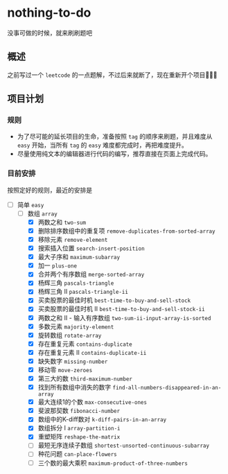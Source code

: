 # nothing-to-do
没事可做的时候，就来刷刷题吧

## 概述

之前写过一个 `leetcode` 的一点题解，不过后来就断了，现在重新开个项目:tada::tada::tada:

## 项目计划

### 规则

- 为了尽可能的延长项目的生命，准备按照 `tag` 的顺序来刷题，并且难度从 `easy` 开始，当所有 `tag` 的 `easy` 难度都完成时，再把难度提升。
- 尽量使用纯文本的编辑器进行代码的编写，推荐直接在页面上完成代码。

### 目前安排

按照定好的规则，最近的安排是

- [ ] 简单 `easy`
    - [ ] 数组 `array`
        - [x] 两数之和 `two-sum`
        - [x] 删除排序数组中的重复项 `remove-duplicates-from-sorted-array`
        - [x] 移除元素 `remove-element`
        - [x] 搜索插入位置 `search-insert-position`
        - [x] 最大子序和 `maximum-subarray`
        - [x] 加一 `plus-one`
        - [x] 合并两个有序数组 `merge-sorted-array`
        - [x] 杨辉三角 `pascals-triangle`
        - [x] 杨辉三角 II `pascals-triangle-ii`
        - [x] 买卖股票的最佳时机 `best-time-to-buy-and-sell-stock`
        - [x] 买卖股票的最佳时机 II `best-time-to-buy-and-sell-stock-ii`
        - [x] 两数之和 II - 输入有序数组 `two-sum-ii-input-array-is-sorted`
        - [x] 多数元素 `majority-element`
        - [x] 旋转数组 `rotate-array`
        - [x] 存在重复元素 `contains-duplicate`
        - [x] 存在重复元素 II `contains-duplicate-ii`
        - [x] 缺失数字 `missing-number`
        - [x] 移动零 `move-zeroes`
        - [x] 第三大的数 `third-maximum-number`
        - [x] 找到所有数组中消失的数字 `find-all-numbers-disappeared-in-an-array`
        - [x] 最大连续1的个数 `max-consecutive-ones`
        - [x] 斐波那契数 `fibonacci-number`
        - [x] 数组中的K-diff数对 `k-diff-pairs-in-an-array`
        - [x] 数组拆分 I `array-partition-i`
        - [x] 重塑矩阵 `reshape-the-matrix`
        - [ ] 最短无序连续子数组 `shortest-unsorted-continuous-subarray`
        - [ ] 种花问题 `can-place-flowers`
        - [ ] 三个数的最大乘积 `maximum-product-of-three-numbers`